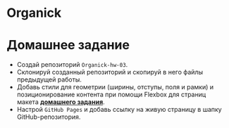 # Organick

# Домашнее задание

- Создай репозиторий `Organick-hw-03`.
- Склонируй созданный репозиторий и скопируй в него файлы предыдущей работы.
- Добавь стили для геометрии (ширины, отступы, поля и рамки) и позиционирование
  контента при помощи Flexbox для страниц макета
  [**домашнего задания**](<[https://www.figma.com/file/oTYBECAN79dXy19hzWObO4/Web-Studio-(Version-2.1)?node-id=1%3A94](https://www.figma.com/file/lEGVioSUHcvgqfeYIoubJA/Agriculture-Webflow-Website-Template-(Community)?type=design&node-id=2%3A14373&mode=design&t=h7ynl5eVX8htUUqF-1)https://www.figma.com/file/lEGVioSUHcvgqfeYIoubJA/Agriculture-Webflow-Website-Template-(Community)?type=design&node-id=2%3A14373&mode=design&t=h7ynl5eVX8htUUqF-1>).
- Настрой `GitHub Pages` и добавь ссылку на живую страницу в шапку
  GitHub-репозитория.

